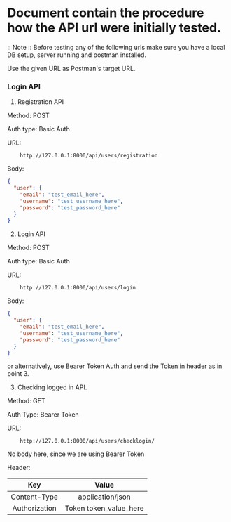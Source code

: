 # Document contain the procedure how the API url were initially tested.

:: Note :: Before testing any of the following urls make sure you have a local DB setup, server running and postman installed.

Use the given URL as Postman's target URL.

### Login API
1. Registration API

Method: POST

Auth type: Basic Auth

URL:
```
    http://127.0.0.1:8000/api/users/registration
```

Body:
```json
{
  "user": {
    "email": "test_email_here",
    "username": "test_username_here",
    "password": "test_password_here"
  }
}
```


2. Login API

Method: POST

Auth type: Basic Auth

URL:
```
    http://127.0.0.1:8000/api/users/login
```

Body:
```json
{
  "user": {
    "email": "test_email_here",
    "username": "test_username_here",
    "password": "test_password_here"
  }
}
```
or alternatively, use Bearer Token Auth and send the Token in header as in point 3.


3. Checking logged in API.

Method: GET

Auth Type: Bearer Token

URL:
```
    http://127.0.0.1:8000/api/users/checklogin/
```

No body here, since we are using Bearer Token

Header:

| Key                | Value                   |
|:------------------:|:-----------------------:|
| Content-Type       | application/json        |
| Authorization      | Token token_value_here  |

